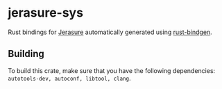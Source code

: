 # jerasure-sys

Rust bindings for [Jerasure](https://jerasure.org/) automatically generated using
[rust-bindgen](https://github.com/rust-lang/rust-bindgen).

## Building

To build this crate, make sure that you have the following dependencies:
`autotools-dev, autoconf, libtool, clang`.
